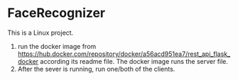 # FaceRecognizer

This is a Linux project.
1. run the docker image from https://hub.docker.com/repository/docker/a56acd951ea7/rest_api_flask_docker according its readme file.
The docker image runs the server file.
2. After the sever is running, run one/both of the clients.
